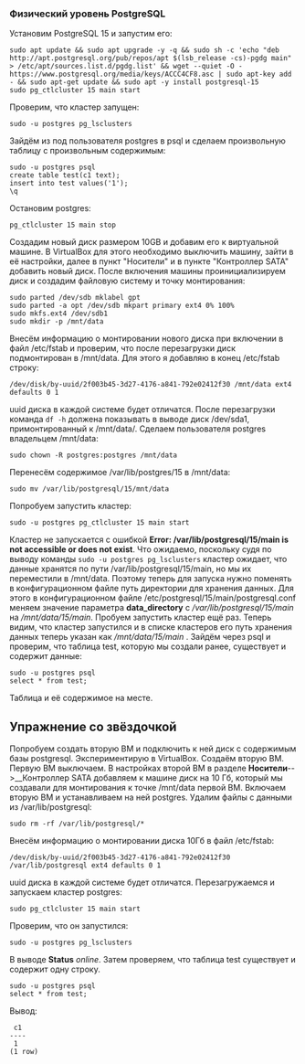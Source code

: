 ### Физический уровень PostgreSQL ###
Установим PostgreSQL 15 и запустим его:
```
sudo apt update && sudo apt upgrade -y -q && sudo sh -c 'echo "deb http://apt.postgresql.org/pub/repos/apt $(lsb_release -cs)-pgdg main" > /etc/apt/sources.list.d/pgdg.list' && wget --quiet -O - https://www.postgresql.org/media/keys/ACCC4CF8.asc | sudo apt-key add - && sudo apt-get update && sudo apt -y install postgresql-15
sudo pg_ctlcluster 15 main start
```
Проверим, что кластер запущен:
```
sudo -u postgres pg_lsclusters
```
Зайдём из под пользователя postgres в psql и сделаем произвольную таблицу с произвольным содержимым:
```
sudo -u postgres psql
create table test(c1 text);
insert into test values('1');
\q
```
Остановим postgres:
```
pg_ctlcluster 15 main stop
```
Cоздадим новый диск размером 10GB и добавим его к виртуальной машине. В VirtualBox для этого необходимо выключить машину, зайти в её настройки, далее в пункт "Носители" и в пункте "Контроллер SATA" добавить новый диск.
После включения машины проинициализируем диск и создадим файловую систему и точку монтирования:
```
sudo parted /dev/sdb mklabel gpt
sudo parted -a opt /dev/sdb mkpart primary ext4 0% 100%
sudo mkfs.ext4 /dev/sdb1
sudo mkdir -p /mnt/data
```
Внесём информацию о монтировании нового диска при включении в файл /etc/fstab и проверим, что после перезагрузки диск подмонтирован в /mnt/data. Для этого я добавляю в конец /etc/fstab строку:
```
/dev/disk/by-uuid/2f003b45-3d27-4176-a841-792e02412f30 /mnt/data ext4 defaults 0 1
```
uuid диска в каждой системе будет отличатся. 
После перезагрузки команда ```df -h``` должена показывать в выводе диск /dev/sda1, примонтированный к /mnt/data/.
Cделаем пользователя postgres владельцем /mnt/data:
```
sudo chown -R postgres:postgres /mnt/data
```
Перенесём содержимое /var/lib/postgres/15 в /mnt/data:
```
sudo mv /var/lib/postgresql/15/mnt/data
```
Попробуем запустить кластер:
```
sudo -u postgres pg_ctlcluster 15 main start
```
Кластер не запускается с ошибкой __Error: /var/lib/postgresql/15/main is not accessible or does not exist__. 
Что ожидаемо, поскольку судя по выводу команды ```sudo -u postgres pg_lsclusters``` кластер ожидает, что данные хранятся по пути /var/lib/postgresql/15/main, но мы их переместили в /mnt/data. Поэтому теперь для запуска нужно поменять в конфигурационном файле путь директории для хранения данных. Для этого в конфигурационном файле /etc/postgresql/15/main/postgresql.conf меняем значение параметра __data_directory__ с _/var/lib/postgresql/15/main_ на _/mnt/data/15/main_.
Пробуем запустить кластер ещё раз. Теперь видим, что кластер запустился и в списке кластеров его путь хранения данных теперь указан как _/mnt/data/15/main_ .
Зайдём через psql и проверим, что таблица test, которую мы создали ранее, существует и содержит данные:
```
sudo -u postgres psql
select * from test;
```
Таблица и её содержимое на месте.

## Упражнение со звёздочкой ##
Попробуем создать вторую ВМ и подключить к ней диск с содержимым базы postgresql.
Экспериментирую в VirtualBox. 
Создаём вторую ВМ. Первую ВМ выключаем. В настройках второй ВМ в разделе __Носители__-->__Контроллер SATA добавляем к машине диск на 10 Гб, который мы создавали для монтирования к точке /mnt/data первой ВМ.
Включаем вторую ВМ и устанавливаем на ней postgres.
Удалим файлы с данными из /var/lib/postgresql:
```
sudo rm -rf /var/lib/postgresql/*
```
Внесём информацию о монтировании диска 10Гб в файл /etc/fstab:
```
/dev/disk/by-uuid/2f003b45-3d27-4176-a841-792e02412f30 /var/lib/postgresql ext4 defaults 0 1
```
uuid диска в каждой системе будет отличатся. 
Перезагружаемся и запускаем кластер postgres:
```
sudo pg_ctlcluster 15 main start
```
Проверим, что он запустился:
```
sudo -u postgres pg_lsclusters
```
В выводе __Status__ _online_. 
Затем проверяем, что таблица test существует и содержит одну строку.
```
sudo -u postgres psql
select * from test;
```
Вывод:
```
 c1 
----
 1
(1 row)
```







